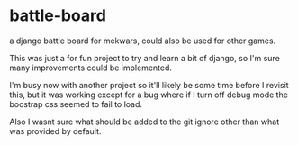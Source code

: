# battle-board
a django battle board for mekwars, could also be used for other games.

This was just a for fun project to try and learn a bit of django, so I'm sure many improvements could be implemented. 

I'm busy now with another project so it'll likely be some time before I revisit this, but it was working except for a bug where if I turn off debug mode the boostrap css seemed to fail to load.

Also I wasnt sure what should be added to the git ignore other than what was provided by default.

